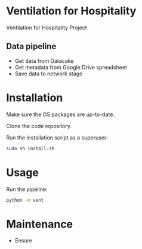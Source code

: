 # Ventilation for Hospitality
Ventilation for Hospitality Project

## Data pipeline

* Get data from Datacake
* Get metadata from Google Drive spreadsheet
* Save data to network stage

# Installation

Make sure the OS packages are up-to-date.

Clone the code repository.

Run the installation script as a superuser:

```bash
sudo sh install.sh
```

# Usage

Run the pipeline:

```bash
python -m vent
```

# Maintenance

* Ensure 
